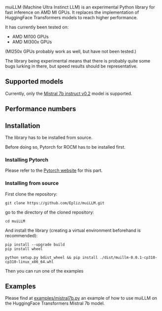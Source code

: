 muiLLM (Machine Ultra Instinct LLM) is an experimental Python library for fast inference on AMD MI GPUs.
It replaces the implementation of HuggingFace Transformers models to reach higher performance.

It has currently been tested on:
* AMD MI100 GPUs
* AMD MI300x GPUs

(MI250x GPUs probably work as well, but have not been tested.)

The library being experimental means that there is probably quite some bugs lurking in there, but speed results should be representative.

## Supported models

Currently, only the [Mistral 7b instruct v0.2](https://huggingface.co/mistralai/Mistral-7B-Instruct-v0.2) model is supported.

## Performance numbers


## Installation

The library has to be installed from source.

Before doing so, Pytorch for ROCM has to be installed first.

### Installing Pytorch

Please refer to the [Pytorch website](https://pytorch.org/get-started/locally/) for this part.

### Installing from source

First clone the repository:

```shell
git clone https://github.com/Epliz/muiLLM.git
```

go to the directory of the cloned repository:

```shell
cd muiLLM
```

And install the library (creating a virtual environment beforehand is recommended):

```shell
pip install --upgrade build
pip install wheel

python setup.py bdist_wheel && pip install ./dist/muillm-0.0.1-cp310-cp310-linux_x86_64.whl
```

Then you can run one of the examples

## Examples

Please find at [examples/mistral7b.py](examples/mistral7b.py) an example of how to use muiLLM on the HuggingFace Transformers Mistral 7b model.